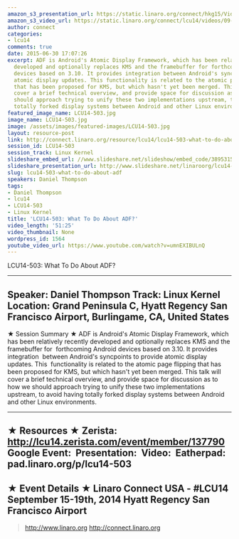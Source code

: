 ```yaml
---
amazon_s3_presentation_url: https://static.linaro.org/connect/hkg15/Videos/09-19-Friday/LCU14-503.pdf
amazon_s3_video_url: https://static.linaro.org/connect/lcu14/videos/09-19-Friday/LCU14-503-+What+To+Do+About+ADF%3F.mp4
author: connect
categories:
- lcu14
comments: true
date: 2015-06-30 17:07:26
excerpt: ADF is Android's Atomic Display Framework, which has been relatively recently
  developed and optionally replaces KMS and the framebuffer for forthcoming Android
  devices based on 3.10. It provides integration between Android's syncpoints to provide
  atomic display updates. This functionality is related to the atomic page flipping
  that has been proposed for KMS, but which hasn't yet been merged. This talk will
  cover a brief technical overview, and provide space for discussion as to how we
  should approach trying to unify these two implementations upstream, to avoid having
  totally forked display systems between Android and other Linux environments.
featured_image_name: LCU14-503.jpg
image_name: LCU14-503.jpg
image: /assets/images/featured-images/LCU14-503.jpg
layout: resource-post
link: http://connect.linaro.org/resource/lcu14/lcu14-503-what-to-do-about-adf/
session_id: LCU14-503
session_track: Linux Kernel
slideshare_embed_url: //www.slideshare.net/slideshow/embed_code/38953159
slideshare_presentation_url: http://www.slideshare.net/linaroorg/lcu14-503-what-to-do-about-adf
slug: lcu14-503-what-to-do-about-adf
speakers: Daniel Thompson
tags:
- Daniel Thompson
- lcu14
- LCU14-503
- Linux Kernel
title: 'LCU14-503: What To Do About ADF?'
video_length: '51:25'
video_thumbnail: None
wordpress_id: 1564
youtube_video_url: https://www.youtube.com/watch?v=umnEXIBULnQ
---
```


LCU14-503: What To Do About ADF?

---------------------------------------------------

Speaker: Daniel Thompson
Track: Linux Kernel
Location: Grand Peninsula C, Hyatt Regency San Francisco Airport, Burlingame, CA, United States
---------------------------------------------------

★ Session Summary ★
ADF is Android's Atomic Display Framework, which has been relatively recently developed and optionally replaces KMS and the framebuffer for  forthcoming Android devices based on 3.10. It provides integration  between Android's syncpoints to provide atomic display updates. This  functionality is related to the atomic page flipping that has been proposed for KMS, but which hasn't yet been merged. This talk will cover a brief technical overview, and provide space for discussion as to how we should approach trying to unify these two implementations upstream, to avoid having totally forked display systems between Android and other Linux environments.

---------------------------------------------------

★ Resources ★
Zerista: http://lcu14.zerista.com/event/member/137790
Google Event: 
Presentation: 
Video: 
Eatherpad: pad.linaro.org/p/lcu14-503
---------------------------------------------------

★ Event Details ★
Linaro Connect USA - #LCU14
September 15-19th, 2014
Hyatt Regency San Francisco Airport
---------------------------------------------------

> http://www.linaro.org
> http://connect.linaro.org
